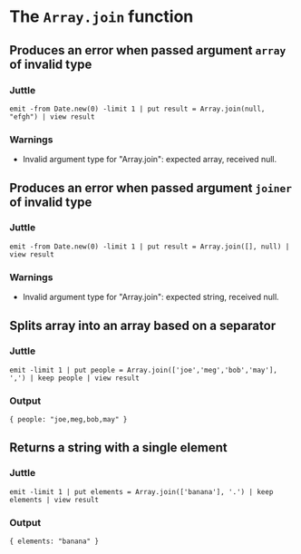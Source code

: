 # The `Array.join` function

## Produces an error when passed argument `array` of invalid type

### Juttle

    emit -from Date.new(0) -limit 1 | put result = Array.join(null, "efgh") | view result

### Warnings

  * Invalid argument type for "Array.join": expected array, received null.

## Produces an error when passed argument `joiner` of invalid type

### Juttle

    emit -from Date.new(0) -limit 1 | put result = Array.join([], null) | view result

### Warnings

  * Invalid argument type for "Array.join": expected string, received null.

## Splits array into an array based on a separator

### Juttle

    emit -limit 1 | put people = Array.join(['joe','meg','bob','may'], ',') | keep people | view result

### Output

    { people: "joe,meg,bob,may" }

## Returns a string with a single element

### Juttle

    emit -limit 1 | put elements = Array.join(['banana'], '.') | keep elements | view result

### Output

    { elements: "banana" }

